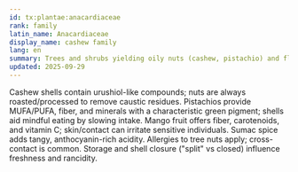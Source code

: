```yaml
---
id: tx:plantae:anacardiaceae
rank: family
latin_name: Anacardiaceae
display_name: cashew family
lang: en
summary: Trees and shrubs yielding oily nuts (cashew, pistachio) and fleshy fruits (mango); this node includes spice sumac and notes distinctive shell/skin handling.
updated: 2025-09-29
---
```


Cashew shells contain urushiol-like compounds; nuts are always roasted/processed to remove caustic residues. Pistachios provide MUFA/PUFA, fiber, and minerals with a characteristic green pigment; shells aid mindful eating by slowing intake. Mango fruit offers fiber, carotenoids, and vitamin C; skin/contact can irritate sensitive individuals. Sumac spice adds tangy, anthocyanin-rich acidity. Allergies to tree nuts apply; cross-contact is common. Storage and shell closure ("split" vs closed) influence freshness and rancidity.
